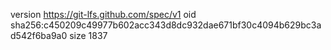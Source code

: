 version https://git-lfs.github.com/spec/v1
oid sha256:c450209c49977b602acc343d8dc932dae671bf30c4094b629bc3ad542f6ba9a0
size 1837
